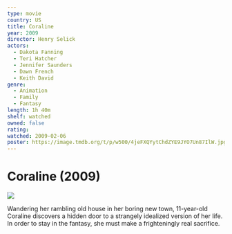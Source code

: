 ```yaml
---
type: movie
country: US
title: Coraline
year: 2009
director: Henry Selick
actors:
  - Dakota Fanning
  - Teri Hatcher
  - Jennifer Saunders
  - Dawn French
  - Keith David
genre:
  - Animation
  - Family
  - Fantasy
length: 1h 40m
shelf: watched
owned: false
rating:
watched: 2009-02-06
poster: https://image.tmdb.org/t/p/w500/4jeFXQYytChdZYE9JYO7Un87IlW.jpg
---
```


# Coraline (2009)

![](https://image.tmdb.org/t/p/w500/4jeFXQYytChdZYE9JYO7Un87IlW.jpg)

Wandering her rambling old house in her boring new town, 11-year-old Coraline discovers a hidden door to a strangely idealized version of her life. In order to stay in the fantasy, she must make a frighteningly real sacrifice.